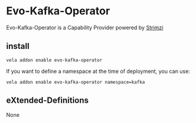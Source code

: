 # Evo-Kafka-Operator

Evo-Kafka-Operator is a Capability Provider powered by [Strimzi](https://strimzi.io/)

## install

```shell
vela addon enable evo-kafka-operator
```

If you want to define a namespace at the time of deployment, you can use:

```shell
vela addon enable evo-kafka-operator namespace=kafka
```

## eXtended-Definitions

None